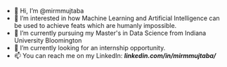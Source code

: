 - 👋 Hi, I’m @mirmmujtaba
- 👀 I’m interested in how Machine Learning and Artificial Intelligence can be used to achieve feats which are humanly impossible.
- 🌱 I’m currently pursuing my Master's in Data Science from Indiana University Bloomington
- 💞️ I’m currently looking for an internship opportunity.
- 📫 You can reach me on my LinkedIn: ***linkedin.com/in/mirmmujtaba/***

<!---
mirmmujtaba/mirmmujtaba is a ✨ special ✨ repository because its `README.md` (this file) appears on your GitHub profile.
You can click the Preview link to take a look at your changes.
--->
